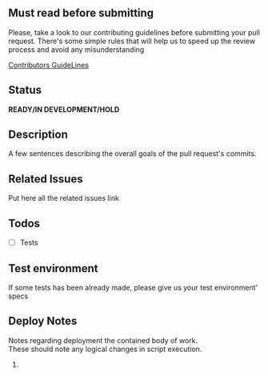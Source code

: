 ## Must read before submitting
Please, take a look to our contributing guidelines before submitting your pull request.
There's some simple rules that will help us to speed up the review process and avoid any misunderstanding

[Contributors GuideLines](https://github.com/OCSInventory-NG/OCSInventory-ocsreports/blob/master/.github/Contributing.md)

## Status
**READY/IN DEVELOPMENT/HOLD**

## Description
A few sentences describing the overall goals of the pull request's commits.

## Related Issues
Put here all the related issues link

## Todos
- [ ] Tests

## Test environment
If some tests has been already made, please give us your test environment' specs

## Deploy Notes
Notes regarding deployment the contained body of work.  
These should note any logical changes in script execution.

1.
